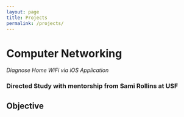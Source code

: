 ```yaml
---
layout: page
title: Projects
permalink: /projects/
---
```


# Computer Networking
*Diagnose Home WiFi via iOS Application*
### Directed Study with mentorship from Sami Rollins at USF

## Objective

 
